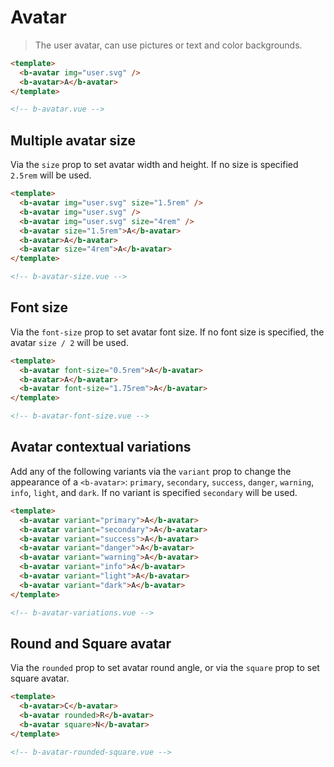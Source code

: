 # Avatar

> The user avatar, can use pictures or text and color backgrounds.

```html
<template>
  <b-avatar img="user.svg" />
  <b-avatar>A</b-avatar>
</template>

<!-- b-avatar.vue -->
```

## Multiple avatar size

Via the `size` prop to set avatar width and height. If no size is specified `2.5rem` will be used.

```html
<template>
  <b-avatar img="user.svg" size="1.5rem" />
  <b-avatar img="user.svg" />
  <b-avatar img="user.svg" size="4rem" />
  <b-avatar size="1.5rem">A</b-avatar>
  <b-avatar>A</b-avatar>
  <b-avatar size="4rem">A</b-avatar>
</template>

<!-- b-avatar-size.vue -->
```

## Font size

Via the `font-size` prop to set avatar font size. If no font size is specified, the avatar
`size / 2` will be used.

```html
<template>
  <b-avatar font-size="0.5rem">A</b-avatar>
  <b-avatar>A</b-avatar>
  <b-avatar font-size="1.75rem">A</b-avatar>
</template>

<!-- b-avatar-font-size.vue -->
```

## Avatar contextual variations

Add any of the following variants via the `variant` prop to change the appearance of a `<b-avatar>`:
`primary`, `secondary`, `success`, `danger`, `warning`, `info`, `light`, and `dark`. If no variant
is specified `secondary` will be used.

```html
<template>
  <b-avatar variant="primary">A</b-avatar>
  <b-avatar variant="secondary">A</b-avatar>
  <b-avatar variant="success">A</b-avatar>
  <b-avatar variant="danger">A</b-avatar>
  <b-avatar variant="warning">A</b-avatar>
  <b-avatar variant="info">A</b-avatar>
  <b-avatar variant="light">A</b-avatar>
  <b-avatar variant="dark">A</b-avatar>
</template>

<!-- b-avatar-variations.vue -->
```

## Round and Square avatar

Via the `rounded` prop to set avatar round angle, or via the `square` prop to set square avatar.

```html
<template>
  <b-avatar>C</b-avatar>
  <b-avatar rounded>R</b-avatar>
  <b-avatar square>N</b-avatar>
</template>

<!-- b-avatar-rounded-square.vue -->
```
